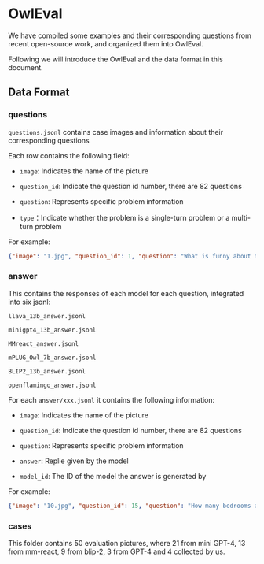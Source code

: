 
# OwlEval

We have compiled some examples and their corresponding questions from recent open-source work, and organized them into OwlEval.

Following we will introduce the OwlEval and the data format in this document.

## Data Format

### questions

`questions.jsonl` contains case images and information about their corresponding questions

Each row contains the following field:

- `image`: Indicates the name of the picture

- `question_id`: Indicate the question id number, there are 82 questions

- `question`: Represents specific problem information

- `type`：Indicate whether the problem is a single-turn problem or a multi-turn problem

For example:

```json
{"image": "1.jpg", "question_id": 1, "question": "What is funny about this image? Describe it panel by panel.", "type": ["single"]}
```

### answer

This contains the responses of each model for each question, integrated into six jsonl:

`llava_13b_answer.jsonl`

`minigpt4_13b_answer.jsonl`

`MMreact_answer.jsonl`

`mPLUG_Owl_7b_answer.jsonl`

`BLIP2_13b_answer.jsonl`

`openflamingo_answer.jsonl`

For each `answer/xxx.jsonl` it contains the following information:

- `image`: Indicates the name of the picture

- `question_id`: Indicate the question id number, there are 82 questions

- `question`: Represents specific problem information

- `answer`: Replie given by the model

- `model_id`: The ID of the model the answer is generated by

For example:

```json
{"image": "10.jpg", "question_id": 15, "question": "How many bedrooms are there in this floor plan?", "answer": "There are three bedrooms in this floor plan.", "model_id": "llava-13b"}
```

### cases

This folder contains 50 evaluation pictures, where 21 from mini GPT-4, 13 from mm-react, 9 from blip-2, 3 from GPT-4 and 4 collected by us.